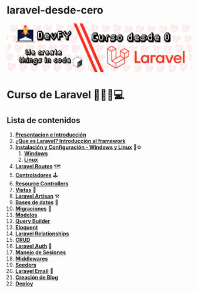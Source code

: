 # laravel-desde-cero
![Curso de Laravel - Introduccion](./assets/presentacion_curso.jpg)

# Curso de Laravel 🚀👋🤟💻

## Lista de contenidos

1.  **[Presentacion e Introducción]()**
2.  **[¿Que es Laravel? Introducción al framework](introduccion-al-framework/laravel.md)**
3.  **[Instalación y Configuración - Windows y Linux](#Windows)** 🔧⚙️
    1.  **[Windows](instalacion-configuracion/windows.md)**
    2.  **[Linux](instalacion-configuracion/linux.md)**
4.  **[Laravel Routes](laravel-routes/routes.md)** 🗺️
5.  **[Controladores](laravel-controllers/controllers.md)** 🕹️
6.  **[Resource Controllers](laravel-controllers/controllers.md#resource-controllers)**
7.  **[Vistas](laravel-vistas/Vistas.md)** 📝
8.  **[Laravel Artisan]()** ⚒️
9.  **[Bases de datos]()** 💾
10.  **[Migraciones]()** 💽
11.  **[Modelos]()**
12.  **[Query Builder]()**
13.  **[Eloquent]()**
14.  **[Laravel Relationships]()**
15.  **[CRUD]()**
16.  **[Laravel Auth]()** 🔐
17.  **[Manejo de Sesiones]()**
18.  **[Middlewares]()**
19.  **[Seeders]()**
20.  **[Laravel Email]()** 📧
21.  **[Creación de Blog]()**
22.  **[Deploy]()**
